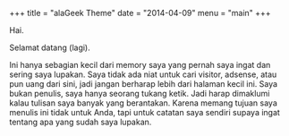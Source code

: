 +++
title = "alaGeek Theme"
date = "2014-04-09"
menu = "main"
+++

Hai.

Selamat datang (lagi).

Ini hanya sebagian kecil dari memory saya yang pernah saya ingat dan sering saya lupakan. Saya tidak ada niat untuk cari visitor, adsense, atau pun uang dari sini, jadi jangan berharap lebih dari halaman kecil ini. Saya bukan penulis, saya hanya seorang tukang ketik. Jadi harap dimaklumi kalau tulisan saya banyak yang berantakan. Karena memang tujuan saya menulis ini tidak untuk Anda, tapi untuk catatan saya sendiri supaya ingat tentang apa yang sudah saya lupakan.